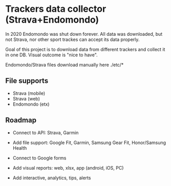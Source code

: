 
# Trackers data collector (Strava+Endomondo)

In 2020 Endomondo was shut down forever. All data was downloaded, but not Strava, nor other sport trackes can accept its data properly.

Goal of this project is to download data from different trackers and collect it in one DB. Visual outcome is "nice to have".

Endomondo/Strava files download manually here ./etc/*
## File supports

- Strava (mobile)
- Strava (web)
- Endomondo (etx)
## Roadmap

- Connect to API: Strava, Garmin

- Add file support: Google Fit, Garmin, Samsung Gear Fit, Honor/Samsung Health

- Connect to Google forms

- Add visual reports: web, xlsx, app (android, iOS, PC)

- Add interactive, analytics, tips, alerts